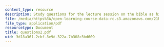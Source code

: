 ```yaml
---
content_type: resource
description: Study questions for the lecture session on the bible as history.
file: /media/https%3A/open-learning-course-data-rc.s3.amazonaws.com/21h-914-jewish-history-from-biblical-to-modern-times-fall-2007/3d18a3612cbf8e9d322a7b308c3bd609_questions2.pdf
file_type: application/pdf
resourcetype: Document
title: questions2.pdf
uid: 3d18a361-2cbf-8e9d-322a-7b308c3bd609
---
```

